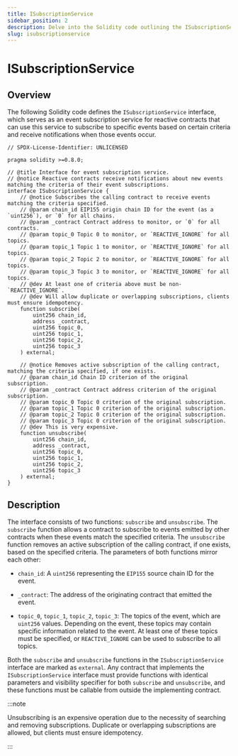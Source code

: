 ```yaml
---
title: ISubscriptionService
sidebar_position: 2
description: Delve into the Solidity code outlining the ISubscriptionService interface, offering event subscription capabilities for reactive contracts. Learn about its 'subscribe' and 'unsubscribe' functions.
slug: isubscriptionservice
---
```


# ISubscriptionService

## Overview

The following Solidity code defines the `ISubscriptionService` interface, which serves as an event subscription service for reactive contracts that can use this service to subscribe to specific events based on certain criteria and receive notifications when those events occur.

```solidity title="ISubscriptionService.sol"
// SPDX-License-Identifier: UNLICENSED

pragma solidity >=0.8.0;

// @title Interface for event subscription service.
// @notice Reactive contracts receive notifications about new events matching the criteria of their event subscriptions.
interface ISubscriptionService {
    // @notice Subscribes the calling contract to receive events matching the criteria specified.
    // @param chain_id EIP155 origin chain ID for the event (as a `uint256`), or `0` for all chains.
    // @param _contract Contract address to monitor, or `0` for all contracts.
    // @param topic_0 Topic 0 to monitor, or `REACTIVE_IGNORE` for all topics.
    // @param topic_1 Topic 1 to monitor, or `REACTIVE_IGNORE` for all topics.
    // @param topic_2 Topic 2 to monitor, or `REACTIVE_IGNORE` for all topics.
    // @param topic_3 Topic 3 to monitor, or `REACTIVE_IGNORE` for all topics.
    // @dev At least one of criteria above must be non-`REACTIVE_IGNORE`.
    // @dev Will allow duplicate or overlapping subscriptions, clients must ensure idempotency.
    function subscribe(
        uint256 chain_id,
        address _contract,
        uint256 topic_0,
        uint256 topic_1,
        uint256 topic_2,
        uint256 topic_3
    ) external;

    // @notice Removes active subscription of the calling contract, matching the criteria specified, if one exists.
    // @param chain_id Chain ID criterion of the original subscription.
    // @param _contract Contract address criterion of the original subscription.
    // @param topic_0 Topic 0 criterion of the original subscription.
    // @param topic_1 Topic 0 criterion of the original subscription.
    // @param topic_2 Topic 0 criterion of the original subscription.
    // @param topic_3 Topic 0 criterion of the original subscription.
    // @dev This is very expensive.
    function unsubscribe(
        uint256 chain_id,
        address _contract,
        uint256 topic_0,
        uint256 topic_1,
        uint256 topic_2,
        uint256 topic_3
    ) external;
}
```

## Description

The interface consists of two functions: `subscribe` and `unsubscribe`. The `subscribe` function allows a contract to subscribe to events emitted by other contracts when these events match the specified criteria. The `unsubscribe` function removes an active subscription of the calling contract, if one exists, based on the specified criteria. The parameters of both functions mirror each other:

* `chain_id`: A `uint256` representing the `EIP155` source chain ID for the event.

* `_contract`: The address of the originating contract that emitted the event.

* `topic_0`, `topic_1`, `topic_2`, `topic_3`: The topics of the event, which are `uint256` values. Depending on the event, these topics may contain specific information related to the event. At least one of these topics must be specified, or `REACTIVE_IGNORE` can be used to subscribe to all topics.

Both the `subscribe` and `unsubscribe` functions in the `ISubscriptionService` interface are marked as `external`. Any contract that implements the `ISubscriptionService` interface must provide functions with identical parameters and visibility specifier for both `subscribe` and `unsubscribe`, and these functions must be callable from outside the implementing contract.

:::note

Unsubscribing is an expensive operation due to the necessity of searching and removing subscriptions. Duplicate or overlapping subscriptions are allowed, but clients must ensure idempotency.

:::